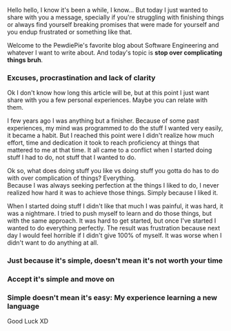 <div style="text-align: left;">
    <p>
        Hello hello, I know it's been a while, I know... But today
        I just wanted to share with you a message, specially if you're
        struggling with finishing things or always find yourself
        breaking promises that were made for yourself and you endup frustrated
        or something like that.
    </p>
    <p>
        Welcome to the PewdiePie's favorite blog about Software Engineering and
        whatever I want to write about. And today's topic is <b>stop over complicating things bruh</b>.
    </p>
    <h3>Excuses, procrastination and lack of clarity</h3>
    <p>
        Ok I don't know how long this article will be, but at this point I just
        want share with you a few personal experiences. Maybe you can relate with them.
    </p>
    <p>
        I few years ago I was anything but a finisher. Because of some past experiences,
        my mind was programmed to do the stuff I wanted very easily, it became a habit.
        But I reached this point were I didn't realize how much effort, time and dedication
        it took to reach proficiency at things that mattered to me at that time. It all
        came to a conflict when I started doing stuff I had to do, not stuff that I wanted
        to do.
    </p>
    <p>
        Ok so, what does doing stuff you like vs doing stuff you gotta do has to do with
        over complication of things? Everything.
        <br>
        Because I was always seeking perfection at the things I liked to do, I never
        realized how hard it was to achieve those things. Simply because I liked it.
    </p>
    <p>
        When I started doing stuff I didn't like that much I was painful, it was hard,
        it was a nightmare. I tried to push myself to learn and do those things, but
        with the same approach. It was hard to get started, but once I've started I wanted
        to do everything perfectly. The result was frustration because next day I would
        feel horrible if I didn't give 100% of myself. It was worse when I didn't want to
        do anything at all.
    </p>
    <h3>Just because it's simple, doesn't mean it's not worth your time</h3>
    <h3>Accept it's simple and move on</h3>
    <h3>Simple doesn't mean it's easy: My experience learning a new language</h3>
    Good Luck XD
</div>